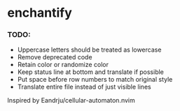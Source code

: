 # enchantify

### TODO:
- Uppercase letters should be treated as lowercase
- Remove deprecated code
- Retain color or randomize color
- Keep status line at bottom and translate if possible
- Put space before row numbers to match original style
- Translate entire file instead of just visible lines

Inspired by Eandrju/cellular-automaton.nvim
